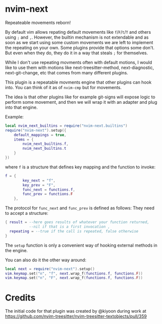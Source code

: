 # nvim-next

Repeateable movements reborn! 

By default vim allows repating default movements like `f`/`F`/`t`/`T` and others using `;` and `,`. 
However, the builtin mechanism is not extendable and as soon as we start using some custom movements we are left to implement
the repeating on your own. Some plugins provide that options some don't. But even when they do,
they do it in a way that steals `;` for themselves. 

While I don't use repeating movments often with default motions,
I would like to use them with motions like next-treesitter-method, next-diagnostic, next-git-change, etc that comes from many different plugins. 

This plugin is a repeatable movments engine that other plugins can hook into. 
You can think of it as of `nvim-cmp` but for movements. 


The idea is that other plugins like for example git-signs will expose logic to perform some movement, 
and then we will wrap it with an adapter and plug into that engine. 

Example:
```lua
local nvim_next_builtins = require("nvim-next.builtins")
require("nvim-next").setup({
    default_mappings = true,
    items = {
        nvim_next_builtins.f,
        nvim_next_builtins.t
    }
})
```

where `f` is a structure that defines key mapping and the function to invoke:
```lua
f = {
        key_next = "f",
        key_prev = "F",
        func_next = functions.f,
        func_prev = functions.F
    },
```

The protocol for `func_next` and `func_prev` is defined as follows:
They need to accept a structure:
```lua
{ result = --here goes results of whatever your function returned, 
           --nil if that is a first invocation ,
  repeating = --true if the call is repeated, false otherwise
}
```

The `setup` function is only a convenient way of hooking external methods in the engine. 

You can also do it the other way around:
```lua
local next = require("nvim-next").setup()
vim.keymap.set("n", "f", next.wrap_f(functions.f, functions.F))
vim.keymap.set("n", "F", next.wrap_f(functions.f, functions.F))
```

# Credits

The initial code for that plugin was created by @kiyoon during work at https://github.com/nvim-treesitter/nvim-treesitter-textobjects/pull/359
